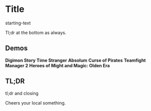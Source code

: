 # Title

starting-text

Tl;dr at the bottom as always.

## Demos

**Digimon Story Time Stranger**
**Absolum**
**Curse of Pirates**
**Teamfight Manager 2**
**Heroes of Might and Magic: Olden Era**

## TL;DR

tl;dr and closing

Cheers your local something.
